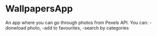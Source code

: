 # WallpapersApp
An app where you can go through photos from Pexels API. 
You can: 
  -donwload photo,
  -add to favourites,
  -search by categories
